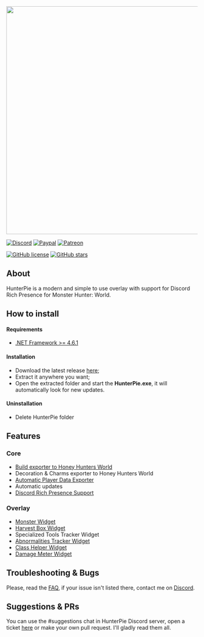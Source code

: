 

<img src="https://cdn.discordapp.com/attachments/402557384209203200/735695965461151894/hunterpie_patreon_banner.png" Width="600">

[![Discord](https://img.shields.io/discord/678286768046342147?color=7289DA&label=Discord&logo=discord&logoColor=white&style=flat-square)](https://discord.gg/5pdDq4Q)
[![Paypal](https://img.shields.io/badge/donate-Paypal-blue.svg?color=62b2fc&style=flat-square&label=Donate)](https://www.paypal.com/cgi-bin/webscr?cmd=_s-xclick&hosted_button_id=EXPGCRVFVC2ZA&source=url)
[![Patreon](https://img.shields.io/badge/Support-Patreon-blue.svg?color=fc8362&style=flat-square&logo=patreon&logoColor=white)](https://www.patreon.com/HunterPie)

[![GitHub license](https://img.shields.io/github/license/Haato3o/HunterPie?color=c20067&style=flat-square)](https://github.com/Haato3o/HunterPie/blob/master/LICENSE)
[![GitHub stars](https://img.shields.io/github/stars/Haato3o/HunterPie?color=b440de&style=flat-square)](https://github.com/Haato3o/HunterPie/stargazers)


## About
HunterPie is a modern and simple to use overlay with support for Discord Rich Presence for Monster Hunter: World.

## How to install

#### Requirements

- [.NET Framework >= 4.6.1](https://www.microsoft.com/en-us/download/details.aspx?id=49982)

#### Installation

- Download the latest release [here](https://github.com/Haato3o/HunterPie/releases/latest);
- Extract it anywhere you want;
- Open the extracted folder and start the **HunterPie.exe**, it will automatically look for new updates.

#### Uninstallation

- Delete HunterPie folder

## Features

### Core
- [Build exporter to Honey Hunters World](https://hunterpie.me/HunterPie/?p=Integrations/honeyHuntersWorld.md)
- Decoration & Charms exporter to Honey Hunters World
- [Automatic Player Data Exporter](https://hunterpie.me/HunterPie/?p=HunterPie/playerDataExporter.md)
- Automatic updates
- [Discord Rich Presence Support](https://hunterpie.me/HunterPie/?p=Integrations/discord.md)

### Overlay
- [Monster Widget](https://hunterpie.me/HunterPie/?p=Overlay/monstersWidget.md)
- [Harvest Box Widget](https://hunterpie.me/HunterPie/?p=Overlay/harvestBoxWidget.md)
- Specialized Tools Tracker Widget
- [Abnormalities Tracker Widget](https://github.com/Haato3o/HunterPie/wiki/Abnormalities-Tray)
- [Class Helper Widget](https://hunterpie.me/HunterPie/?p=Overlay/classesWidget.md)
- [Damage Meter Widget](https://hunterpie.me/HunterPie/?p=Overlay/damageMeterWidget.md)

## Troubleshooting & Bugs

Please, read the [FAQ](https://github.com/Haato3o/HunterPie/wiki/FAQ), if your issue isn't listed there, contact me on [Discord](https://discord.gg/5pdDq4Q).

## Suggestions & PRs

You can use the #suggestions chat in HunterPie Discord server, open a ticket [here](https://github.com/Haato3o/HunterPie/issues) or make your own pull request. I'll gladly read them all.